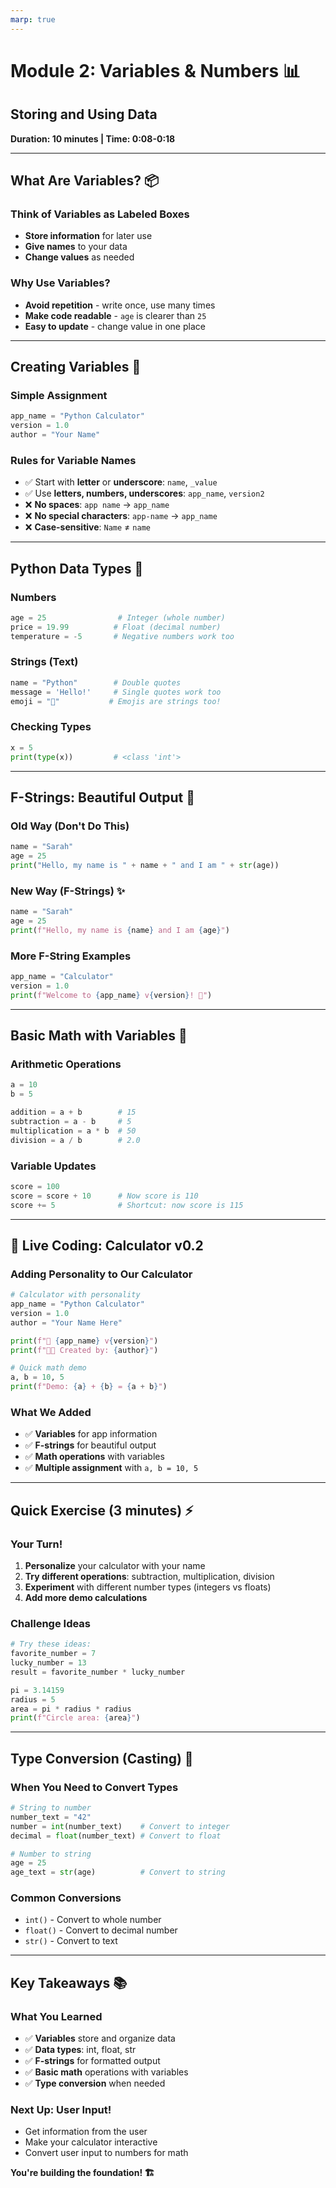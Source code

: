 ```yaml
---
marp: true
---
```


# Module 2: Variables & Numbers 📊

## Storing and Using Data

**Duration: 10 minutes | Time: 0:08-0:18**

---

## What Are Variables? 📦

### Think of Variables as Labeled Boxes

- **Store information** for later use
- **Give names** to your data
- **Change values** as needed

### Why Use Variables?

- **Avoid repetition** - write once, use many times
- **Make code readable** - `age` is clearer than `25`
- **Easy to update** - change value in one place

---

## Creating Variables 🎯

### Simple Assignment

```python
app_name = "Python Calculator"
version = 1.0
author = "Your Name"
```

### Rules for Variable Names

- ✅ Start with **letter** or **underscore**: `name`, `_value`
- ✅ Use **letters, numbers, underscores**: `app_name`, `version2`
- ❌ **No spaces**: `app name` → `app_name`
- ❌ **No special characters**: `app-name` → `app_name`
- ❌ **Case-sensitive**: `Name` ≠ `name`

---

## Python Data Types 🔢

### Numbers

```python
age = 25                # Integer (whole number)
price = 19.99          # Float (decimal number)
temperature = -5       # Negative numbers work too
```

### Strings (Text)

```python
name = "Python"        # Double quotes
message = 'Hello!'     # Single quotes work too
emoji = "🧮"           # Emojis are strings too!
```

### Checking Types

```python
x = 5
print(type(x))         # <class 'int'>
```

---

## F-Strings: Beautiful Output 🌟

### Old Way (Don't Do This)

```python
name = "Sarah"
age = 25
print("Hello, my name is " + name + " and I am " + str(age))
```

### New Way (F-Strings) ✨

```python
name = "Sarah"
age = 25
print(f"Hello, my name is {name} and I am {age}")
```

### More F-String Examples

```python
app_name = "Calculator"
version = 1.0
print(f"Welcome to {app_name} v{version}! 🎉")
```

---

## Basic Math with Variables 🧮

### Arithmetic Operations

```python
a = 10
b = 5

addition = a + b        # 15
subtraction = a - b     # 5
multiplication = a * b  # 50
division = a / b        # 2.0
```

### Variable Updates

```python
score = 100
score = score + 10      # Now score is 110
score += 5              # Shortcut: now score is 115
```

---

## 🔨 Live Coding: Calculator v0.2

### Adding Personality to Our Calculator

```python
# Calculator with personality
app_name = "Python Calculator"
version = 1.0
author = "Your Name Here"

print(f"🧮 {app_name} v{version}")
print(f"👨‍💻 Created by: {author}")

# Quick math demo
a, b = 10, 5
print(f"Demo: {a} + {b} = {a + b}")
```

### What We Added

- ✅ **Variables** for app information
- ✅ **F-strings** for beautiful output
- ✅ **Math operations** with variables
- ✅ **Multiple assignment** with `a, b = 10, 5`

---

## Quick Exercise (3 minutes) ⚡

### Your Turn!

1. **Personalize** your calculator with your name
2. **Try different operations**: subtraction, multiplication, division
3. **Experiment** with different number types (integers vs floats)
4. **Add more demo calculations**

### Challenge Ideas

```python
# Try these ideas:
favorite_number = 7
lucky_number = 13
result = favorite_number * lucky_number

pi = 3.14159
radius = 5
area = pi * radius * radius
print(f"Circle area: {area}")
```

---

## Type Conversion (Casting) 🔄

### When You Need to Convert Types

```python
# String to number
number_text = "42"
number = int(number_text)    # Convert to integer
decimal = float(number_text) # Convert to float

# Number to string
age = 25
age_text = str(age)          # Convert to string
```

### Common Conversions

- `int()` - Convert to whole number
- `float()` - Convert to decimal number
- `str()` - Convert to text

---

## Key Takeaways 📚

### What You Learned

- ✅ **Variables** store and organize data
- ✅ **Data types**: int, float, str
- ✅ **F-strings** for formatted output
- ✅ **Basic math** operations with variables
- ✅ **Type conversion** when needed

### Next Up: User Input!

- Get information from the user
- Make your calculator interactive
- Convert user input to numbers for math

**You're building the foundation! 🏗️**

